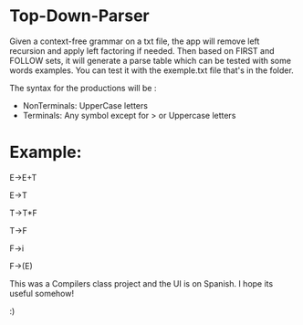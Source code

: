 # Top-Down-Parser
Given a context-free grammar on a txt file, the app will remove left recursion and apply left factoring if needed. 
Then based on FIRST and FOLLOW sets, it will generate a parse table which can be tested with some words examples. 
You can test it with the exemple.txt file that's in the folder.

The syntax for the productions will be :
- NonTerminals: UpperCase letters
- Terminals: Any symbol except for > or Uppercase letters

# Example: 
E->E+T

E->T

T->T*F

T->F

F->i

F->(E)


This was a Compilers class project and the UI is on Spanish. I hope its useful somehow!

:)
